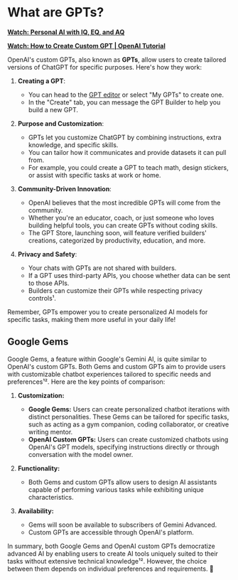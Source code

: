# What are GPTs?

**[Watch: Personal AI with IQ, EQ, and AQ](https://www.facebook.com/share/r/FnWHoVjkQXKRSiRy/?mibextid=0VwfS7)**

**[Watch: How to Create Custom GPT | OpenAI Tutorial](https://www.youtube.com/watch?v=0Q1AQAxpdGg)**

OpenAI's custom GPTs, also known as **GPTs**, allow users to create tailored versions of ChatGPT for specific purposes. Here's how they work:

1. **Creating a GPT**:
   - You can head to the [GPT editor](https://chatgpt.com/gpts/editor) or select "My GPTs" to create one.
   - In the "Create" tab, you can message the GPT Builder to help you build a new GPT.

2. **Purpose and Customization**:
   - GPTs let you customize ChatGPT by combining instructions, extra knowledge, and specific skills.
   - You can tailor how it communicates and provide datasets it can pull from.
   - For example, you could create a GPT to teach math, design stickers, or assist with specific tasks at work or home.

3. **Community-Driven Innovation**:
   - OpenAI believes that the most incredible GPTs will come from the community.
   - Whether you're an educator, coach, or just someone who loves building helpful tools, you can create GPTs without coding skills.
   - The GPT Store, launching soon, will feature verified builders' creations, categorized by productivity, education, and more.

4. **Privacy and Safety**:
   - Your chats with GPTs are not shared with builders.
   - If a GPT uses third-party APIs, you choose whether data can be sent to those APIs.
   - Builders can customize their GPTs while respecting privacy controls¹.

Remember, GPTs empower you to create personalized AI models for specific tasks, making them more useful in your daily life!

## Google Gems

Google Gems, a feature within Google's Gemini AI, is quite similar to OpenAI's custom GPTs. Both Gems and custom GPTs aim to provide users with customizable chatbot experiences tailored to specific needs and preferences¹². Here are the key points of comparison:

1. **Customization:**
    - **Google Gems:** Users can create personalized chatbot iterations with distinct personalities. These Gems can be tailored for specific tasks, such as acting as a gym companion, coding collaborator, or creative writing mentor.
    - **OpenAI Custom GPTs:** Users can create customized chatbots using OpenAI's GPT models, specifying instructions directly or through conversation with the model owner.

2. **Functionality:**
    - Both Gems and custom GPTs allow users to design AI assistants capable of performing various tasks while exhibiting unique characteristics.

3. **Availability:**
    - Gems will soon be available to subscribers of Gemini Advanced.
    - Custom GPTs are accessible through OpenAI's platform.

In summary, both Google Gems and OpenAI custom GPTs democratize advanced AI by enabling users to create AI tools uniquely suited to their tasks without extensive technical knowledge¹². However, the choice between them depends on individual preferences and requirements. 🌟
